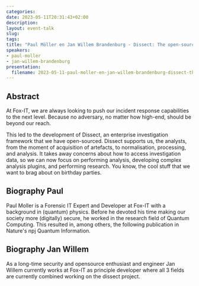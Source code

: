 ```yaml
---
categories:
date: 2023-05-11T20:31:43+02:00
description:
layout: event-talk
slug:
tags:
title: "Paul Möller en Jan Willem Brandenburg - Dissect: The open-source framework for large-scale host investigations"
speakers:
- paul-moller
- jan-willem-brandenburg
presentation:
  filename: 2023-05-11-paul-moller-en-jan-willem-brandenburg-dissect-the-open-source-framework-for-large-scale-host-investigations.pdf
---
```


## Abstract

At Fox-IT, we are always looking to push our incident response capabilities to the next level. Because no adversary, no matter how high-end, should be beyond our reach.

This led to the development of Dissect, an enterprise investigation framework that we have open-sourced. Dissect supports us, the analysts, from the moment of acquisition of artefacts, to normalisation, processing, and analysis. It takes away concerns about how to access investigation data, so we can now focus on performing analysis, developing complex analysis plugins, and performing research. You know, the cool stuff that we want to brag about on birthday parties.

## Biography Paul

Paul Moller is a Forensic IT Expert and Developer at Fox-IT with a background in (quantum) physics. Before he devoted his time making our society more (digitally) secure, he worked in the research field of Quantum Computing. This resulted in, among others, the following publication in Nature's npj Quantum Information.

## Biography Jan Willem

As a long-time security and opensource enthusiast and engineer Jan Willem currently works at Fox-IT as principle developer where all 3 fields are currently combined working on the dissect project.
